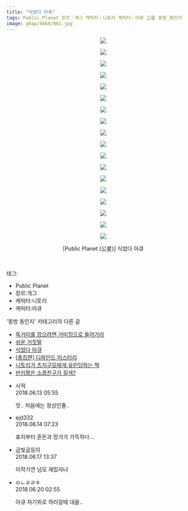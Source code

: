 ```yaml
---
title: "식었다 아큐"
tags: Public_Planet 장르：개그 캐릭터：니토리 캐릭터：아큐 公星 동방_동인지
image: ghap/4468/001.jpg
---
```

<div class="article">
<p style="text-align: center; clear: none; float: none;"><img src="{{ site.nasurl }}/ghap/4468/001.jpg"/></p>
<p style="text-align: center; clear: none; float: none;"><img src="{{ site.nasurl }}/ghap/4468/002.jpg"/></p>
<p style="text-align: center; clear: none; float: none;"><img src="{{ site.nasurl }}/ghap/4468/003.jpg"/></p>
<p style="text-align: center; clear: none; float: none;"><img src="{{ site.nasurl }}/ghap/4468/004.jpg"/></p>
<p style="text-align: center; clear: none; float: none;"><img src="{{ site.nasurl }}/ghap/4468/005.jpg"/></p>
<p style="text-align: center; clear: none; float: none;"><img src="{{ site.nasurl }}/ghap/4468/006.jpg"/></p>
<p style="text-align: center; clear: none; float: none;"><img src="{{ site.nasurl }}/ghap/4468/007.jpg"/></p>
<p style="text-align: center; clear: none; float: none;"><img src="{{ site.nasurl }}/ghap/4468/008.jpg"/></p>
<p style="text-align: center; clear: none; float: none;"><img src="{{ site.nasurl }}/ghap/4468/009.jpg"/></p>
<p style="text-align: center; clear: none; float: none;"><img src="{{ site.nasurl }}/ghap/4468/010.jpg"/></p>
<p style="text-align: center; clear: none; float: none;"><img src="{{ site.nasurl }}/ghap/4468/011.jpg"/></p>
<p style="text-align: center; clear: none; float: none;"><img src="{{ site.nasurl }}/ghap/4468/012.jpg"/></p>
<p style="text-align: center; clear: none; float: none;"><img src="{{ site.nasurl }}/ghap/4468/013.jpg"/></p>
<p style="text-align: center; clear: none; float: none;"><img src="{{ site.nasurl }}/ghap/4468/014.jpg"/></p>
<p style="text-align: center; clear: none; float: none;"><img src="{{ site.nasurl }}/ghap/4468/015.jpg"/></p>
<p style="text-align: center; clear: none; float: none;"><img src="{{ site.nasurl }}/ghap/4468/016.jpg"/></p>
<p style="text-align: center; clear: none; float: none;"><img src="{{ site.nasurl }}/ghap/4468/017.jpg"/></p>
<p style="text-align: center; clear: none; float: none;"><img src="{{ site.nasurl }}/ghap/4468/018.jpg"/></p>
<p style="text-align: center; clear: none; float: none;">[Public Planet (公星)] 식었다 아큐</p>
<p><br/></p>
</div><div class="tagTrail">
<p>태그: </p>
<ul>
<li>Public Planet</li>
<li>장르:개그</li>
<li>캐릭터:니토리</li>
<li>캐릭터:아큐</li>
</ul>
</div><div class="another">
<p>'동방 동인지' 카테고리의 다른 글</p>
<ul>
<li><a href="/2018-06-17-ghap_4470">독거미를 잡으려면 거미집으로 들어가라</a></li>
<li><a href="/2018-06-17-ghap_4469">쉬운 거짓말</a></li>
<li><a href="/2018-06-13-ghap_4468">식었다 아큐</a></li>
<li><a href="/2018-06-13-ghap_4466">[총집편] 디파인드 미스터리</a></li>
<li><a href="/2018-06-11-ghap_4464">니토리가 츠지구모에게 유린당하는 책</a></li>
<li><a href="/2018-06-11-ghap_4463">반키짱은 소꿉친구가 질색?</a></li>
</ul>
</div><div class="cb_module cb_fluid">
<div class="cb_wrt cb_profile">
<div class="comment">
<ul>
<li class="cb_thumb_off" id="comment15269948">
<div class="cb_comment_area">
<div class="cb_info_area">
<div class="cb_section">
<span class="cb_nick_name">사적</span>
</div>
<div class="cb_section">
<span class="cb_date">2018.06.13 05:55 </span>
</div>
</div>
<div class="cb_dsc_comment">
<p class="cb_dsc">
											앗.. 처음에는 정상인줄..
										</p>
</div>
</div></li>
<li class="cb_thumb_off" id="comment15270452">
<div class="cb_comment_area">
<div class="cb_info_area">
<div class="cb_section">
<span class="cb_nick_name">ejd332</span>
</div>
<div class="cb_section">
<span class="cb_date">2018.06.14 07:23 </span>
</div>
</div>
<div class="cb_dsc_comment">
<p class="cb_dsc">
											표지부터 혼돈과 망가가 가득하다...
										</p>
</div>
</div></li>
<li class="cb_thumb_off" id="comment15271823">
<div class="cb_comment_area">
<div class="cb_info_area">
<div class="cb_section">
<span class="cb_nick_name">금빛곱등이</span>
</div>
<div class="cb_section">
<span class="cb_date">2018.06.17 13:37 </span>
</div>
</div>
<div class="cb_dsc_comment">
<p class="cb_dsc">
											이작가껀 넘모 재밌자너
										</p>
</div>
</div></li>
<li class="cb_thumb_off" id="comment15272894">
<div class="cb_comment_area">
<div class="cb_info_area">
<div class="cb_section">
<span class="cb_nick_name">ㅁㄴㄹㄹㅎ</span>
</div>
<div class="cb_section">
<span class="cb_date">2018.06.20 02:55 </span>
</div>
</div>
<div class="cb_dsc_comment">
<p class="cb_dsc">
											아큐 자기위로 하러갈때 대꼴..
										</p>
</div>
</div></li>
</ul>
</div>
</div><!-- commentList close -->
</div>